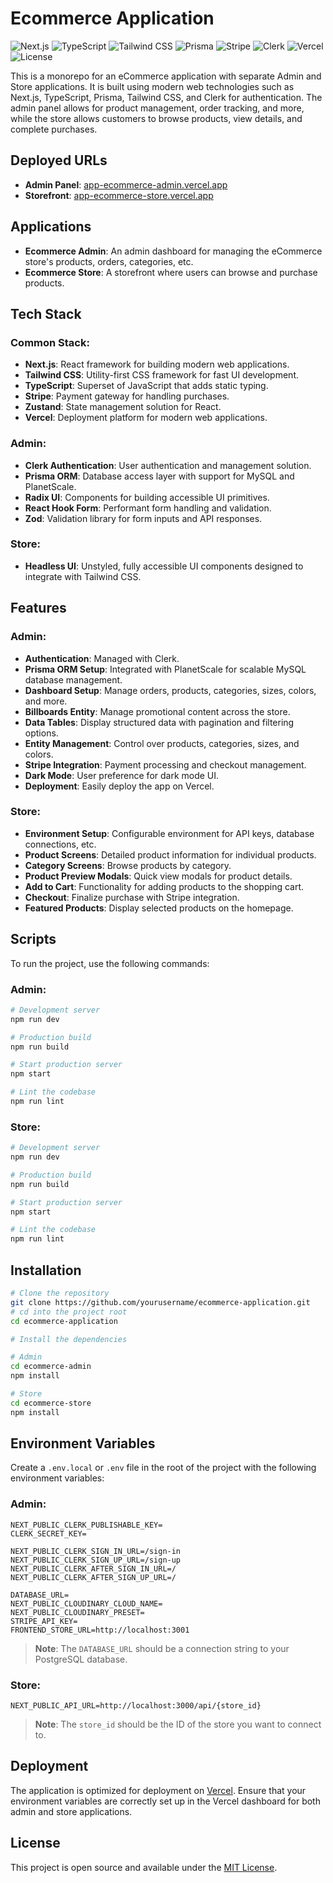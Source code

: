 # Ecommerce Application

![Next.js](https://img.shields.io/badge/Next.js-v13.4.8-black.svg)
![TypeScript](https://img.shields.io/badge/TypeScript-v5.1.6-blue.svg)
![Tailwind CSS](https://img.shields.io/badge/Tailwind%20CSS-v3.3.2-blueviolet.svg)
![Prisma](https://img.shields.io/badge/Prisma-v4.16.2-brightgreen.svg)
![Stripe](https://img.shields.io/badge/Stripe-v12.18.0-yellow.svg)
![Clerk](https://img.shields.io/badge/Clerk-Auth-blue.svg)
![Vercel](https://img.shields.io/badge/Deploy-Vercel-black.svg)
![License](https://img.shields.io/badge/License-MIT-green.svg)

This is a monorepo for an eCommerce application with separate Admin and Store applications. It is built using modern web technologies such as Next.js, TypeScript, Prisma, Tailwind CSS, and Clerk for authentication. The admin panel allows for product management, order tracking, and more, while the store allows customers to browse products, view details, and complete purchases.

## Deployed URLs

-   **Admin Panel**: [app-ecommerce-admin.vercel.app](https://app-ecommerce-admin.vercel.app)
-   **Storefront**: [app-ecommerce-store.vercel.app](https://app-ecommerce-store.vercel.app)

## Applications

-   **Ecommerce Admin**: An admin dashboard for managing the eCommerce store's products, orders, categories, etc.
-   **Ecommerce Store**: A storefront where users can browse and purchase products.

## Tech Stack

### Common Stack:

-   **Next.js**: React framework for building modern web applications.
-   **Tailwind CSS**: Utility-first CSS framework for fast UI development.
-   **TypeScript**: Superset of JavaScript that adds static typing.
-   **Stripe**: Payment gateway for handling purchases.
-   **Zustand**: State management solution for React.
-   **Vercel**: Deployment platform for modern web applications.

### Admin:

-   **Clerk Authentication**: User authentication and management solution.
-   **Prisma ORM**: Database access layer with support for MySQL and PlanetScale.
-   **Radix UI**: Components for building accessible UI primitives.
-   **React Hook Form**: Performant form handling and validation.
-   **Zod**: Validation library for form inputs and API responses.

### Store:

-   **Headless UI**: Unstyled, fully accessible UI components designed to integrate with Tailwind CSS.

## Features

### Admin:

-   **Authentication**: Managed with Clerk.
-   **Prisma ORM Setup**: Integrated with PlanetScale for scalable MySQL database management.
-   **Dashboard Setup**: Manage orders, products, categories, sizes, colors, and more.
-   **Billboards Entity**: Manage promotional content across the store.
-   **Data Tables**: Display structured data with pagination and filtering options.
-   **Entity Management**: Control over products, categories, sizes, and colors.
-   **Stripe Integration**: Payment processing and checkout management.
-   **Dark Mode**: User preference for dark mode UI.
-   **Deployment**: Easily deploy the app on Vercel.

### Store:

-   **Environment Setup**: Configurable environment for API keys, database connections, etc.
-   **Product Screens**: Detailed product information for individual products.
-   **Category Screens**: Browse products by category.
-   **Product Preview Modals**: Quick view modals for product details.
-   **Add to Cart**: Functionality for adding products to the shopping cart.
-   **Checkout**: Finalize purchase with Stripe integration.
-   **Featured Products**: Display selected products on the homepage.

## Scripts

To run the project, use the following commands:

### Admin:

```bash
# Development server
npm run dev

# Production build
npm run build

# Start production server
npm start

# Lint the codebase
npm run lint
```

### Store:

```bash
# Development server
npm run dev

# Production build
npm run build

# Start production server
npm start

# Lint the codebase
npm run lint
```

## Installation

```bash
# Clone the repository
git clone https://github.com/yourusername/ecommerce-application.git
# cd into the project root
cd ecommerce-application

# Install the dependencies

# Admin
cd ecommerce-admin
npm install

# Store
cd ecommerce-store
npm install
```

## Environment Variables

Create a `.env.local` or `.env` file in the root of the project with the following environment variables:

### Admin:

```env
NEXT_PUBLIC_CLERK_PUBLISHABLE_KEY=
CLERK_SECRET_KEY=

NEXT_PUBLIC_CLERK_SIGN_IN_URL=/sign-in
NEXT_PUBLIC_CLERK_SIGN_UP_URL=/sign-up
NEXT_PUBLIC_CLERK_AFTER_SIGN_IN_URL=/
NEXT_PUBLIC_CLERK_AFTER_SIGN_UP_URL=/

DATABASE_URL=
NEXT_PUBLIC_CLOUDINARY_CLOUD_NAME=
NEXT_PUBLIC_CLOUDINARY_PRESET=
STRIPE_API_KEY=
FRONTEND_STORE_URL=http://localhost:3001
```

> **Note**: The `DATABASE_URL` should be a connection string to your PostgreSQL database.

### Store:

```env
NEXT_PUBLIC_API_URL=http://localhost:3000/api/{store_id}
```

> **Note**: The `store_id` should be the ID of the store you want to connect to.

## Deployment

The application is optimized for deployment on [Vercel](https://vercel.com/). Ensure that your environment variables are correctly set up in the Vercel dashboard for both admin and store applications.

## License

This project is open source and available under the [MIT License](LICENSE).

